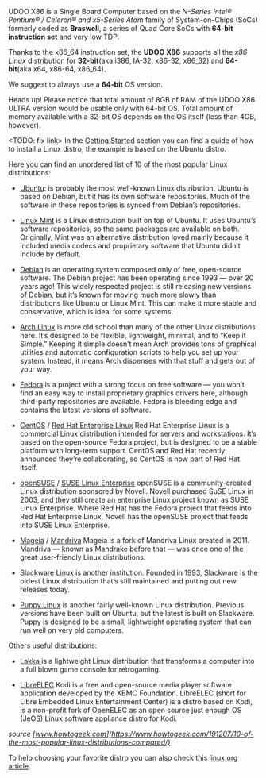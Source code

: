 UDOO X86 is a Single Board Computer based on the *N-Series Intel® Pentium® / Celeron® and x5-Series Atom* family of System-on-Chips (SoCs) formerly coded as **Braswell**, a series of Quad Core SoCs with **64-bit instruction set** and very low TDP.

Thanks to the x86_64 instruction set, the **UDOO X86** supports all the *x86 Linux* distribution for **32-bit**(aka i386, IA-32, x86-32, x86_32) and **64-bit**(aka x64, x86-64, x86_64).

We suggest to always use a **64-bit** OS version.

<span class="label label-warning">Heads up!</span> Please notice that total amount of 8GB of RAM of the UDOO X86 ULTRA version would be usable only with 64-bit OS. Total amount of memory available with a 32-bit OS depends on the OS itself (less than 4GB, however).

<TODO: fix link>
In the [Getting Started](../Getting_Started/..html) section you can find a guide of how to install a Linux distro, the example is based on the Ubuntu distro.

Here you can find an unordered list of 10 of the most popular Linux distributions:

* [Ubuntu](https://www.ubuntu.com/): is probably the most well-known Linux distribution. Ubuntu is based on Debian, but it has its own software repositories. Much of the software in these repositories is synced from Debian’s repositories.  

* [Linux Mint](http://linuxmint.com/) is a Linux distribution built on top of Ubuntu. It uses Ubuntu’s software repositories, so the same packages are available on both. Originally, Mint was an alternative distribution loved mainly because it included media codecs and proprietary software that Ubuntu didn’t include by default.  

* [Debian](https://www.debian.org/) is an operating system composed only of free, open-source software. The Debian project has been operating since 1993 — over 20 years ago! This widely respected project is still releasing new versions of Debian, but it’s known for moving much more slowly than distributions like Ubuntu or Linux Mint. This can make it more stable and conservative, which is ideal for some systems.  

* [Arch Linux](https://www.archlinux.org/) is more old school than many of the other Linux distributions here. It’s designed to be flexible, lightweight, minimal, and to “Keep it Simple.” Keeping it simple doesn’t mean Arch provides tons of graphical utilities and automatic configuration scripts to help you set up your system. Instead, it means Arch dispenses with that stuff and gets out of your way.

* [Fedora](http://fedoraproject.org/) is a project with a strong focus on free software — you won’t find an easy way to install proprietary graphics drivers here, although third-party repositories are available. Fedora is bleeding edge and contains the latest versions of software.

* [CentOS](http://www.centos.org/) / [Red Hat Enterprise Linux](http://www.redhat.com/products/enterprise-linux/) Red Hat Enterprise Linux is a commercial Linux distribution intended for servers and workstations. It’s based on the open-source Fedora project, but is designed to be a stable platform with long-term support. CentOS and Red Hat recently announced they’re collaborating, so CentOS is now part of Red Hat itself.

* [openSUSE](http://www.opensuse.org/en/) / [SUSE Linux Enterprise](https://www.suse.com/) openSUSE is a community-created Linux distribution sponsored by Novell. Novell purchased SuSE Linux in 2003, and they still create an enterprise Linux project known as SUSE Linux Enterprise. Where Red Hat has the Fedora project that feeds into Red Hat Enterprise Linux, Novell has the openSUSE project that feeds into SUSE Linux Enterprise.

* [Mageia](https://www.mageia.org/en/) / [Mandriva](http://www.mandriva.com/en/) Mageia is a fork of Mandriva Linux created in 2011. Mandriva — known as Mandrake before that — was once one of the great user-friendly Linux distributions.

* [Slackware Linux](http://www.slackware.com/) is another institution. Founded in 1993, Slackware is the oldest Linux distribution that’s still maintained and putting out new releases today.

* [Puppy Linux](http://puppylinux.org/) is another fairly well-known Linux distribution. Previous versions have been built on Ubuntu, but the latest is built on Slackware. Puppy is designed to be a small, lightweight operating system that can run well on very old computers.

Others useful distributions:

* [Lakka ](http://www.lakka.tv/) is a lightweight Linux distribution that transforms a computer into a full blown game console for retrogaming.

* [LibreELEC](https://libreelec.tv/) Kodi is a free and open-source media player software application developed by the XBMC Foundation. LibreELEC (short for Libre Embedded Linux Entertainment Center) is a distro based on Kodi, is a non-profit fork of OpenELEC as an open source just enough OS (JeOS) Linux software appliance distro for Kodi.


*source [www.howtogeek.com](https://www.howtogeek.com/191207/10-of-the-most-popular-linux-distributions-compared/)*

To help choosing your favorite distro you can also check this [linux.org article](https://www.linux.com/news/best-linux-distros-2016).

